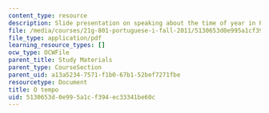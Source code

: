 ```yaml
---
content_type: resource
description: Slide presentation on speaking about the time of year in Portuguese.
file: /media/courses/21g-801-portuguese-i-fall-2011/5130653d0e995a1cf394ec33341be60c_MIT21G_801F11_O_tempo.pdf
file_type: application/pdf
learning_resource_types: []
ocw_type: OCWFile
parent_title: Study Materials
parent_type: CourseSection
parent_uid: a13a5234-7571-f1b0-67b1-52bef7271fbe
resourcetype: Document
title: O tempo
uid: 5130653d-0e99-5a1c-f394-ec33341be60c
---
```

